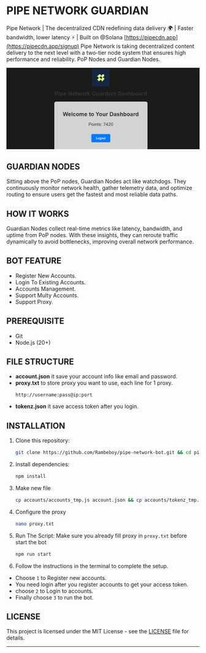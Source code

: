 # PIPE NETWORK GUARDIAN

Pipe Network | The decentralized CDN redefining data delivery 🌍 | Faster bandwidth, lower latency ⚡ | Built on @Solana [https://pipecdn.app](https://pipecdn.app/signup)
Pipe Network is taking decentralized content delivery to the next level with a two-tier node system that ensures high performance and reliability. PoP Nodes and Guardian Nodes.

![pipe-network](assets/image-1.png)

## GUARDIAN NODES

Sitting above the PoP nodes, Guardian Nodes act like watchdogs. They continuously monitor network health, gather telemetry data, and optimize routing to ensure users get the fastest and most reliable data paths.

## HOW IT WORKS

Guardian Nodes collect real-time metrics like latency, bandwidth, and uptime from PoP nodes.
With these insights, they can reroute traffic dynamically to avoid bottlenecks, improving overall network performance.

## BOT FEATURE

- Register New Accounts.
- Login To Existing Accounts.
- Accounts Management.
- Support Multy Accounts.
- Support Proxy.

## PREREQUISITE

- Git
- Node.js (20+)

## FILE STRUCTURE

- **account.json** it save your account info like email and password.
- **proxy.txt** to store proxy you want to use, each line for 1 proxy.
  ```
  http://username:pass@ip:port
  ```
- **tokenz.json** it save access token after you login.

## INSTALLATION

1. Clone this repository:
   ```bash
   git clone https://github.com/Rambeboy/pipe-network-bot.git && cd pipe-network-bot
   ```

2. Install dependencies:
   ```bash
   npm install
   ```

3. Make new file
   ```bash
   cp accounts/accounts_tmp.js account.json && cp accounts/tokenz_tmp.js tokenz.json
   ```

4. Configure the proxy
   ```bash
   nano proxy.txt
   ```

5. Run The Script: Make sure you already fill proxy in `proxy.txt` before start the bot
   
   ```bash
   npm run start
   ```

6. Follow the instructions in the terminal to complete the setup.
- Choose `1` to Register new accounts.
- You need login after you register accounts to get your access token.
- choose `2` to Login to accounts.
- Finally choose `3` to run the bot.

## LICENSE

This project is licensed under the MIT License - see the [LICENSE](LICENSE) file for details.

---
